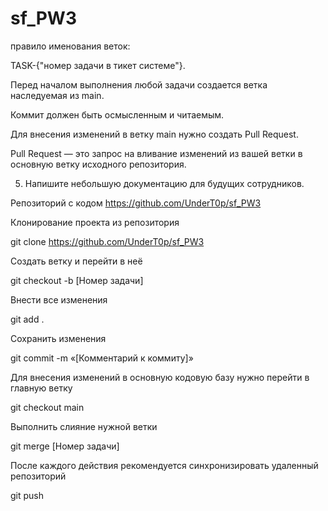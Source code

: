 # sf_PW3

правило именования веток: 

TASK-{"номер задачи в тикет системе"}.

Перед началом выполнения любой задачи создается ветка наследуемая из main.

Коммит должен быть осмысленным и читаемым.

Для внесения изменений в ветку main нужно создать Pull Request.

Pull Request — это запрос на вливание изменений из вашей ветки в основную ветку исходного репозитория.

5. Напишите небольшую документацию для будущих сотрудников.

 Репозиторий с кодом https://github.com/UnderT0p/sf_PW3
 
Клонирование проекта из репозитория

git clone https://github.com/UnderT0p/sf_PW3

Создать ветку и перейти в неё

git checkout -b [Номер задачи]

Внести все изменения

git add .

Сохранить изменения

git commit -m «[Комментарий к коммиту]»

Для внесения изменений в основную кодовую базу нужно перейти в главную ветку

git checkout main

Выполнить слияние нужной ветки

git merge [Номер задачи]

После каждого действия рекомендуется синхронизировать удаленный репозиторий

git push
